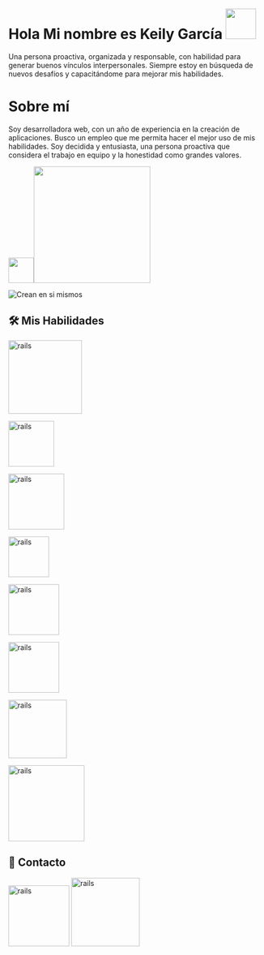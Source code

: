 # Hola Mi nombre es Keily García <a target="_blank" rel="noopener noreferrer" href="https://raw.githubusercontent.com/kaueMarques/kaueMarques/master/hi.gif"><img src="https://raw.githubusercontent.com/kaueMarques/kaueMarques/master/hi.gif" width="60px" style="max-width: 100%;"></a>

Una persona proactiva, organizada y responsable, con habilidad para generar buenos vínculos interpersonales. Siempre estoy en búsqueda de nuevos desafíos y capacitándome para mejorar mis habilidades.

# Sobre mí

Soy desarrolladora web, con un año de experiencia en la creación de aplicaciones. Busco un empleo que me permita hacer el mejor uso de mis habilidades. Soy decidida y entusiasta, una persona proactiva que considera el trabajo en equipo y la honestidad como grandes valores.

<img src="https://media.giphy.com/media/mGcNjsfWAjY5AEZNw6/giphy.gif" 
width="50"></h2><img align='center center' src=
"https://media4.giphy.com/media/QTfX9Ejfra3ZmNxh6B/giphy.gif?cid=ecf05e4707y3yxii9qq29jjal60uigw9v7cxc9fa164c5qt6&rid=giphy.gif&ct=s" width="230">



     
<img src="https://camo.githubusercontent.com/41b7cd0409b1f9e3b9a56a4d4d50dfb65410aa83bdfab9cd8ceb6155527c6c23/68747470733a2f2f322e62702e626c6f6773706f742e636f6d2f2d7631616b346a665f792d772f573771304362664f7255492f4141414141414141414a672f456b586371627a6f666c4d35493573646452336936747848436c2d725537613977434c63424741732f733238302f42454c494556452b494e2b594f555253454c462e676966" alt="Crean en si mismos" data-canonical-src="https://2.bp.blogspot.com/-v1ak4jf_y-w/W7q0CbfOrUI/AAAAAAAAAJg/EkXcqbzoflM5I5sddR3i6txHCl-rU7a9wCLcBGAs/s280/BELIEVE+IN+YOURSELF.gif" style="max-width: 100%;">

 <h2>
  <a name="Mis Habilidades" href="#mis habilidades">
  </a>
  🛠 Mis Habilidades
</h2>

<a href="https://developer.mozilla.org/es/docs/Web/JavaScript">
  
  <img src="https://user-images.githubusercontent.com/78735003/157490390-8b8f97ea-c64b-4b6f-a5bf-d633e2865d98.png" alt="rails" width="145" heigh="145" style="max-width:100%"></a>
  
<a href="https://developer.mozilla.org/es/docs/Web/HTML">
  
  <img src="https://img.shields.io/badge/HTML-239120?style=for-the-badge&logo=html5&logoColor=white" alt="rails" width="90" heigh="90" style="max-width:100%"></a>
  
<a href="https://es.wikipedia.org/wiki/GitHub" >
  
  <img src="https://img.shields.io/badge/GitHub-100000?style=for-the-badge&logo=github&logoColor=white" alt="rails" width="110" heigh="110" style="max-width:100%"></img>
  
<a href="https://developer.mozilla.org/es/docs/Web/CSS" >
  
  <img src="https://img.shields.io/badge/CSS-239120?&style=for-the-badge&logo=css3&logoColor=white" alt="rails" width="80" heigh="80" style="max-width:100%"></img>
  
<a href="https://es.reactjs.org/" >
  
  <img src="https://img.shields.io/badge/React-20232A?style=for-the-badge&logo=react&logoColor=61DAFB" alt="rails" width="100" heigh="100" style="max-width:100%"></img>
  
<a href="https://es.redux.js.org/">
  
  <img src="https://img.shields.io/badge/Redux-593D88?style=for-the-badge&logo=redux&logoColor=white" alt="rails" width="100" heigh="100" style="max-width:100%"></img>
  
<a href="https://es.wikipedia.org/wiki/Node.js">
  
  <img src="https://img.shields.io/badge/Node.js-43853D?style=for-the-badge&logo=node.js&logoColor=white" alt="rails" width="115" heigh="115" style="max-width:100%"></img>
  
<a href="https://es.wikipedia.org/wiki/PostgreSQL">
  
  <img src="https://img.shields.io/badge/PostgreSQL-316192?style=for-the-badge&logo=postgresql&logoColor=white" alt="rails" width="150" heigh="140" style="max-width:100%"></img>

<h2>
  <a name="Contacto" href="#contact">
  </a>
  📱 Contacto
</h2>

<a href="https://www.linkedin.com/in/keily-daniela-garcia-leal" target="_blank">
<img src="https://img.shields.io/badge/LinkedIn-0077B5?style=the-badge&logo=linkedin&logoColor=white" alt="rails" width="120" heigh="120" style="max-width:100%"></a>


<a href="https://api.whatsapp.com/send?phone=541173650723&text=Hola!!Gracias por contactarme 😃" target="_blank">
 <img src="https://img.shields.io/badge/WhatsApp-25D366?style=for-the-badge&logo=whatsapp&logoColor=white" alt="rails" width="135" heigh="135" style="max-width:100%"></a>




